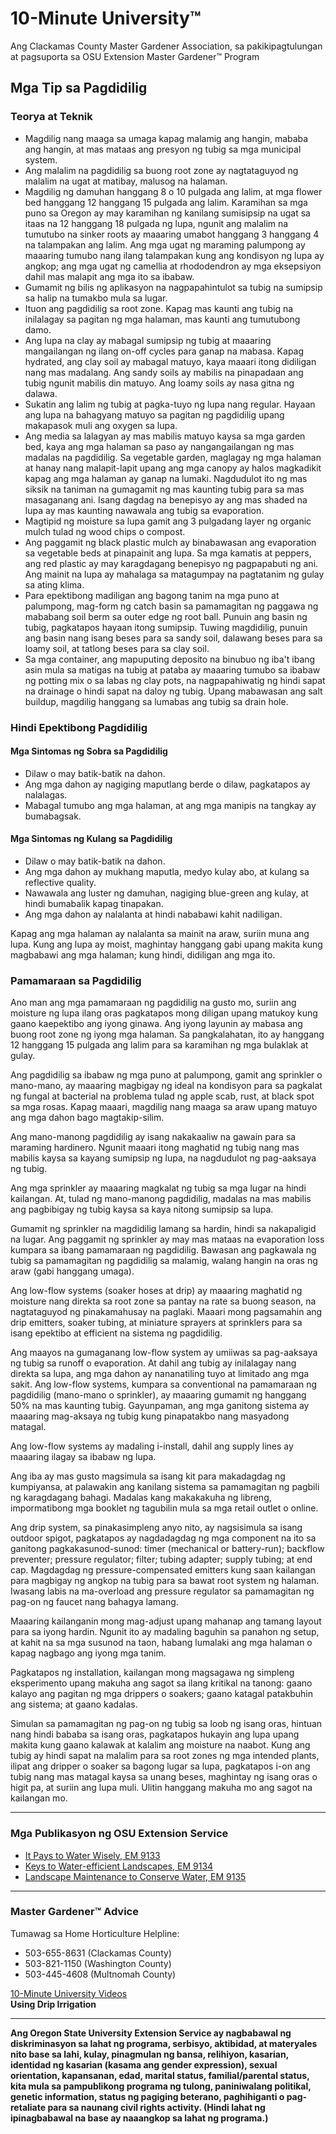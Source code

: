 # 10-Minute University™  
Ang Clackamas County Master Gardener Association, sa pakikipagtulungan at pagsuporta sa OSU Extension Master Gardener™ Program  

## Mga Tip sa Pagdidilig  

### Teorya at Teknik  
- Magdilig nang maaga sa umaga kapag malamig ang hangin, mababa ang hangin, at mas mataas ang presyon ng tubig sa mga municipal system.  
- Ang malalim na pagdidilig sa buong root zone ay nagtataguyod ng malalim na ugat at matibay, malusog na halaman.  
- Magdilig ng damuhan hanggang 8 o 10 pulgada ang lalim, at mga flower bed hanggang 12 hanggang 15 pulgada ang lalim. Karamihan sa mga puno sa Oregon ay may karamihan ng kanilang sumisipsip na ugat sa itaas na 12 hanggang 18 pulgada ng lupa, ngunit ang malalim na tumutubo na sinker roots ay maaaring umabot hanggang 3 hanggang 4 na talampakan ang lalim. Ang mga ugat ng maraming palumpong ay maaaring tumubo nang ilang talampakan kung ang kondisyon ng lupa ay angkop; ang mga ugat ng camellia at rhododendron ay mga eksepsiyon dahil mas malapit ang mga ito sa ibabaw.  
- Gumamit ng bilis ng aplikasyon na nagpapahintulot sa tubig na sumipsip sa halip na tumakbo mula sa lugar.  
- Ituon ang pagdidilig sa root zone. Kapag mas kaunti ang tubig na inilalagay sa pagitan ng mga halaman, mas kaunti ang tumutubong damo.  
- Ang lupa na clay ay mabagal sumipsip ng tubig at maaaring mangailangan ng ilang on-off cycles para ganap na mabasa. Kapag hydrated, ang clay soil ay mabagal matuyo, kaya maaari itong didiligan nang mas madalang. Ang sandy soils ay mabilis na pinapadaan ang tubig ngunit mabilis din matuyo. Ang loamy soils ay nasa gitna ng dalawa.  
- Sukatin ang lalim ng tubig at pagka-tuyo ng lupa nang regular. Hayaan ang lupa na bahagyang matuyo sa pagitan ng pagdidilig upang makapasok muli ang oxygen sa lupa.  
- Ang media sa lalagyan ay mas mabilis matuyo kaysa sa mga garden bed, kaya ang mga halaman sa paso ay nangangailangan ng mas madalas na pagdidilig. Sa vegetable garden, maglagay ng mga halaman at hanay nang malapit-lapit upang ang mga canopy ay halos magkadikit kapag ang mga halaman ay ganap na lumaki. Nagdudulot ito ng mas siksik na taniman na gumagamit ng mas kaunting tubig para sa mas masaganang ani. Isang dagdag na benepisyo ay ang mas shaded na lupa ay mas kaunting nawawala ang tubig sa evaporation.  
- Magtipid ng moisture sa lupa gamit ang 3 pulgadang layer ng organic mulch tulad ng wood chips o compost.  
- Ang paggamit ng black plastic mulch ay binabawasan ang evaporation sa vegetable beds at pinapainit ang lupa. Sa mga kamatis at peppers, ang red plastic ay may karagdagang benepisyo ng pagpapabuti ng ani. Ang mainit na lupa ay mahalaga sa matagumpay na pagtatanim ng gulay sa ating klima.  
- Para epektibong madiligan ang bagong tanim na mga puno at palumpong, mag-form ng catch basin sa pamamagitan ng paggawa ng mababang soil berm sa outer edge ng root ball. Punuin ang basin ng tubig, pagkatapos hayaan itong sumipsip. Tuwing magdidilig, punuin ang basin nang isang beses para sa sandy soil, dalawang beses para sa loamy soil, at tatlong beses para sa clay soil.  
- Sa mga container, ang mapuputing deposito na binubuo ng iba't ibang asin mula sa matigas na tubig at pataba ay maaaring tumubo sa ibabaw ng potting mix o sa labas ng clay pots, na nagpapahiwatig ng hindi sapat na drainage o hindi sapat na daloy ng tubig. Upang mabawasan ang salt buildup, magdilig hanggang sa lumabas ang tubig sa drain hole.  

### Hindi Epektibong Pagdidilig  

#### Mga Sintomas ng Sobra sa Pagdidilig  
- Dilaw o may batik-batik na dahon.  
- Ang mga dahon ay nagiging maputlang berde o dilaw, pagkatapos ay nalalagas.  
- Mabagal tumubo ang mga halaman, at ang mga manipis na tangkay ay bumabagsak.  

#### Mga Sintomas ng Kulang sa Pagdidilig  
- Dilaw o may batik-batik na dahon.  
- Ang mga dahon ay mukhang maputla, medyo kulay abo, at kulang sa reflective quality.  
- Nawawala ang luster ng damuhan, nagiging blue-green ang kulay, at hindi bumabalik kapag tinapakan.  
- Ang mga dahon ay nalalanta at hindi nababawi kahit nadiligan.  

Kapag ang mga halaman ay nalalanta sa mainit na araw, suriin muna ang lupa. Kung ang lupa ay moist, maghintay hanggang gabi upang makita kung magbabawi ang mga halaman; kung hindi, didiligan ang mga ito.  

### Pamamaraan sa Pagdidilig  

Ano man ang mga pamamaraan ng pagdidilig na gusto mo, suriin ang moisture ng lupa ilang oras pagkatapos mong diligan upang matukoy kung gaano kaepektibo ang iyong ginawa. Ang iyong layunin ay mabasa ang buong root zone ng iyong mga halaman. Sa pangkalahatan, ito ay hanggang 12 hanggang 15 pulgada ang lalim para sa karamihan ng mga bulaklak at gulay.  

Ang pagdidilig sa ibabaw ng mga puno at palumpong, gamit ang sprinkler o mano-mano, ay maaaring magbigay ng ideal na kondisyon para sa pagkalat ng fungal at bacterial na problema tulad ng apple scab, rust, at black spot sa mga rosas. Kapag maaari, magdilig nang maaga sa araw upang matuyo ang mga dahon bago magtakip-silim.  

Ang mano-manong pagdidilig ay isang nakakaaliw na gawain para sa maraming hardinero. Ngunit maaari itong maghatid ng tubig nang mas mabilis kaysa sa kayang sumipsip ng lupa, na nagdudulot ng pag-aaksaya ng tubig.  

Ang mga sprinkler ay maaaring magkalat ng tubig sa mga lugar na hindi kailangan. At, tulad ng mano-manong pagdidilig, madalas na mas mabilis ang pagbibigay ng tubig kaysa sa kaya nitong sumipsip sa lupa.  

Gumamit ng sprinkler na magdidilig lamang sa hardin, hindi sa nakapaligid na lugar. Ang paggamit ng sprinkler ay may mas mataas na evaporation loss kumpara sa ibang pamamaraan ng pagdidilig. Bawasan ang pagkawala ng tubig sa pamamagitan ng pagdidilig sa malamig, walang hangin na oras ng araw (gabi hanggang umaga).  

Ang low-flow systems (soaker hoses at drip) ay maaaring maghatid ng moisture nang direkta sa root zone sa pantay na rate sa buong season, na nagtataguyod ng pinakamahusay na paglaki. Maaari mong pagsamahin ang drip emitters, soaker tubing, at miniature sprayers at sprinklers para sa isang epektibo at efficient na sistema ng pagdidilig.  

Ang maayos na gumaganang low-flow system ay umiiwas sa pag-aaksaya ng tubig sa runoff o evaporation. At dahil ang tubig ay inilalagay nang direkta sa lupa, ang mga dahon ay nananatiling tuyo at limitado ang mga sakit. Ang low-flow systems, kumpara sa conventional na pamamaraan ng pagdidilig (mano-mano o sprinkler), ay maaaring gumamit ng hanggang 50% na mas kaunting tubig. Gayunpaman, ang mga ganitong sistema ay maaaring mag-aksaya ng tubig kung pinapatakbo nang masyadong matagal.  

Ang low-flow systems ay madaling i-install, dahil ang supply lines ay maaaring ilagay sa ibabaw ng lupa.  

Ang iba ay mas gusto magsimula sa isang kit para makadagdag ng kumpiyansa, at palawakin ang kanilang sistema sa pamamagitan ng pagbili ng karagdagang bahagi. Madalas kang makakakuha ng libreng, impormatibong mga booklet ng tagubilin mula sa mga retail outlet o online.  

Ang drip system, sa pinakasimpleng anyo nito, ay nagsisimula sa isang outdoor spigot, pagkatapos ay nagdadagdag ng mga component na ito sa ganitong pagkakasunod-sunod: timer (mechanical or battery-run); backflow preventer; pressure regulator; filter; tubing adapter; supply tubing; at end cap. Magdagdag ng pressure-compensated emitters kung saan kailangan para magbigay ng angkop na tubig para sa bawat root system ng halaman. Iwasang labis na ma-overload ang pressure regulator sa pamamagitan ng pag-on ng faucet nang bahagya lamang.  

Maaaring kailanganin mong mag-adjust upang mahanap ang tamang layout para sa iyong hardin. Ngunit ito ay madaling baguhin sa panahon ng setup, at kahit na sa mga susunod na taon, habang lumalaki ang mga halaman o kapag nagbago ang iyong mga tanim.  

Pagkatapos ng installation, kailangan mong magsagawa ng simpleng eksperimento upang makuha ang sagot sa ilang kritikal na tanong: gaano kalayo ang pagitan ng mga drippers o soakers; gaano katagal patakbuhin ang sistema; at gaano kadalas.  

Simulan sa pamamagitan ng pag-on ng tubig sa loob ng isang oras, hintuan nang hindi bababa sa isang oras, pagkatapos hukayin ang lupa upang makita kung gaano kalawak at kalalim ang moisture na naabot. Kung ang tubig ay hindi sapat na malalim para sa root zones ng mga intended plants, ilipat ang dripper o soaker sa bagong lugar sa lupa, pagkatapos i-on ang tubig nang mas matagal kaysa sa unang beses, maghintay ng isang oras o higit pa, at suriin ang lupa muli. Ulitin hanggang makuha mo ang sagot na kailangan mo.  

---

### Mga Publikasyon ng OSU Extension Service  
- [It Pays to Water Wisely, EM 9133](https://catalog.extension.oregonstate.edu/)  
- [Keys to Water-efficient Landscapes, EM 9134](https://catalog.extension.oregonstate.edu/)  
- [Landscape Maintenance to Conserve Water, EM 9135](https://catalog.extension.oregonstate.edu/)  

---

### Master Gardener™ Advice  
Tumawag sa Home Horticulture Helpline:  
- 503-655-8631 (Clackamas County)  
- 503-821-1150 (Washington County)  
- 503-445-4608 (Multnomah County)  

[10-Minute University Videos](http://www.cmastergardeners.org/10-minute-university/video)  
**Using Drip Irrigation**  

---

**Ang Oregon State University Extension Service ay nagbabawal ng diskriminasyon sa lahat ng programa, serbisyo, aktibidad, at materyales nito base sa lahi, kulay, pinagmulan ng bansa, relihiyon, kasarian, identidad ng kasarian (kasama ang gender expression), sexual orientation, kapansanan, edad, marital status, familial/parental status, kita mula sa pampublikong programa ng tulong, paniniwalang politikal, genetic information, status ng pagiging beterano, paghihiganti o pag-retaliate para sa naunang civil rights activity. (Hindi lahat ng ipinagbabawal na base ay naaangkop sa lahat ng programa.)**